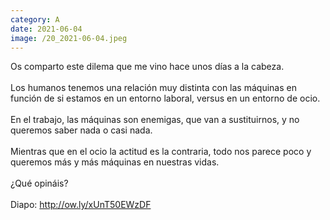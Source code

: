 ```yaml
--- 
category: A 
date: 2021-06-04 
image: /20_2021-06-04.jpeg 
--- 
```


Os comparto este dilema que me vino hace unos días a la cabeza. <br><br>Los humanos tenemos una relación muy distinta con las máquinas en función de si estamos en un entorno laboral, versus en un entorno de ocio.<br><br>En el trabajo, las máquinas son enemigas, que van a sustituirnos, y no queremos saber nada o casi nada. <br><br>Mientras que en el ocio la actitud es la contraria, todo nos parece poco y queremos más y más máquinas en nuestras vidas. <br><br>¿Qué opináis?<br><br>Diapo:  http://ow.ly/xUnT50EWzDF